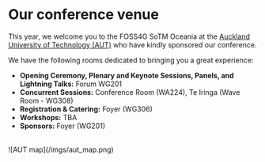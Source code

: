 # Our conference venue

This year, we welcome you to the FOSS4G SoTM Oceania at the [Auckland University of Technology (AUT)](https://www.aut.ac.nz/) who have kindly sponsored our conference.  

We have the following rooms dedicated to bringing you a great experience: 

* **Opening Ceremony, Plenary and Keynote Sessions, Panels, and Lightning Talks:** Forum WG201 
* **Concurrent Sessions:** Conference Room (WA224), Te Iringa (Wave Room - WG308) 
* **Registration & Catering:** Foyer (WG306) 
* **Workshops:** TBA 
* **Sponsors:** Foyer (WG201) 

<br />
![AUT map](/imgs/aut_map.png) 

<br />
